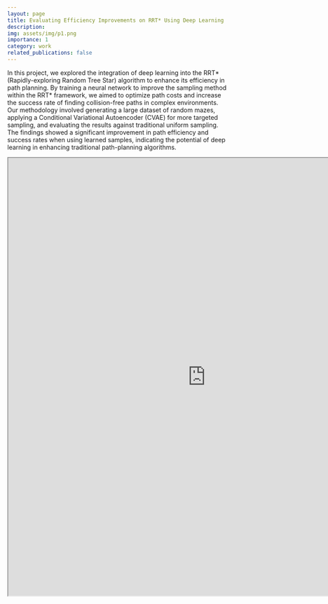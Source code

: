 ```yaml
---
layout: page
title: Evaluating Efficiency Improvements on RRT* Using Deep Learning
description: 
img: assets/img/p1.png
importance: 1
category: work
related_publications: false
---
```


In this project, we explored the integration of deep learning into the RRT* (Rapidly-exploring Random Tree Star) algorithm to enhance its efficiency in path planning. By training a neural network to improve the sampling method within the RRT* framework, we aimed to optimize path costs and increase the success rate of finding collision-free paths in complex environments. Our methodology involved generating a large dataset of random mazes, applying a Conditional Variational Autoencoder (CVAE) for more targeted sampling, and evaluating the results against traditional uniform sampling. The findings showed a significant improvement in path efficiency and success rates when using learned samples, indicating the potential of deep learning in enhancing traditional path-planning algorithms.

<div class="row">
    <div class="col-sm mt-3 mt-md-0">
        <iframe id="myEmbedOne" src="https://CatchYHand.github.io/assets/pdf/MAE-598.pdf" width=900 height=1000 />
    </div>
</div>

